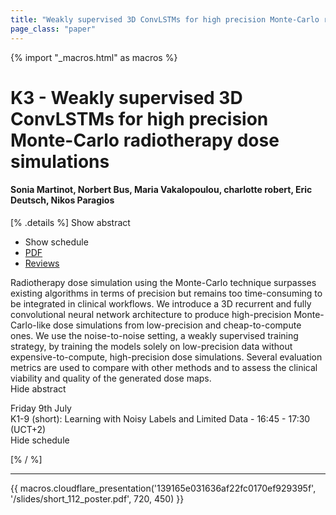 ```yaml
---
title: "Weakly supervised 3D ConvLSTMs for high precision Monte-Carlo radiotherapy dose simulations"
page_class: "paper"
---
```


{% import "_macros.html" as macros %}

# K3 - Weakly supervised 3D ConvLSTMs for high precision Monte-Carlo radiotherapy dose simulations

#### Sonia Martinot, Norbert Bus, Maria Vakalopoulou, charlotte robert, Eric Deutsch, Nikos Paragios

[% .details %]
<a class="toggle_visibility" data-selector=".abstract" data-level="3">Show abstract</a>
- <a class="toggle_visibility" data-selector=".schedule" data-level="3">Show schedule</a>
- <a href="https://openreview.net/pdf?id=V4k0rNW7IG-">PDF</a>
- <a href="https://openreview.net/forum?id=V4k0rNW7IG-">Reviews</a>

<p>
    <span class="abstract">
        Radiotherapy dose simulation using the Monte-Carlo technique surpasses existing algorithms in terms of precision but remains too time-consuming to be integrated in clinical workflows. We introduce a 3D recurrent and fully convolutional neural network architecture to produce high-precision Monte-Carlo-like dose simulations from low-precision and cheap-to-compute ones. We use the noise-to-noise setting, a weakly supervised training strategy, by training the models solely on low-precision data without expensive-to-compute, high-precision dose simulations. Several evaluation metrics are used to compare with other methods and to assess the clinical viability and quality of the generated dose maps.
        <br>
        <span class="actions"><a class="toggle_visibility" data-level="2">Hide abstract</a></span>
    </span>
</p>

<p>
    <span class="schedule">
         Friday 9th July<br>K1-9 (short): Learning with Noisy Labels and Limited Data - 16:45 - 17:30 (UCT+2)
        <br>
        <span class="actions"><a class="toggle_visibility" data-level="2">Hide schedule</a></span>
    </span>
</p>

[% / %]


---

{{ macros.cloudflare_presentation('139165e031636af22fc0170ef929395f', '/slides/short_112_poster.pdf', 720, 450) }}
